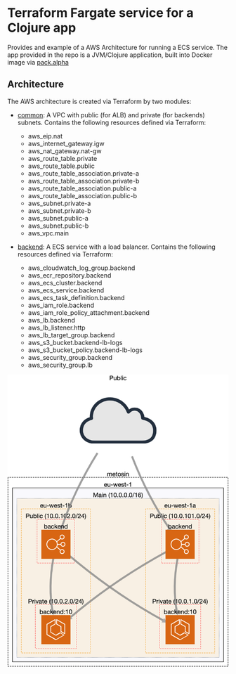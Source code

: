 # Terraform Fargate service for a Clojure app

Provides and example of a AWS Architecture for running a ECS service. The app provided in the repo is a JVM/Clojure application, built into Docker image via [pack.alpha](https://github.com/juxt/pack.alpha#docker-image)

## Architecture

The AWS architecture is created via Terraform by two modules:

* [common](terraform/common): A VPC with public (for ALB) and private (for backends) subnets. Contains the following resources defined via Terraform:
  * aws_eip.nat
  * aws_internet_gateway.igw
  * aws_nat_gateway.nat-gw
  * aws_route_table.private
  * aws_route_table.public
  * aws_route_table_association.private-a
  * aws_route_table_association.private-b
  * aws_route_table_association.public-a
  * aws_route_table_association.public-b
  * aws_subnet.private-a
  * aws_subnet.private-b
  * aws_subnet.public-a
  * aws_subnet.public-b
  * aws_vpc.main
  
* [backend](terraform/backend): A ECS service with a load balancer. Contains the following resources defined via Terraform:
  * aws_cloudwatch_log_group.backend
  * aws_ecr_repository.backend
  * aws_ecs_cluster.backend
  * aws_ecs_service.backend
  * aws_ecs_task_definition.backend
  * aws_iam_role.backend
  * aws_iam_role_policy_attachment.backend
  * aws_lb.backend
  * aws_lb_listener.http
  * aws_lb_target_group.backend
  * aws_s3_bucket.backend-lb-logs
  * aws_s3_bucket_policy.backend-lb-logs
  * aws_security_group.backend
  * aws_security_group.lb
  
![Architecture picture](architecture.png)
